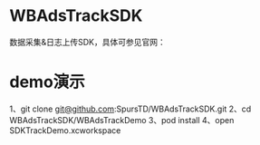 # WBAdsTrackSDK
数据采集&日志上传SDK，具体可参见官网：

# demo演示
1、git clone git@github.com:SpursTD/WBAdsTrackSDK.git
2、cd WBAdsTrackSDK/WBAdsTrackDemo
3、pod install
4、open SDKTrackDemo.xcworkspace




